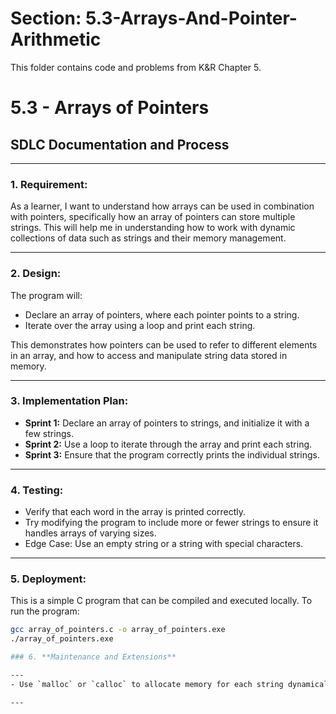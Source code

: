 # Section: 5.3-Arrays-And-Pointer-Arithmetic
This folder contains code and problems from K&R Chapter 5.
# 5.3 - Arrays of Pointers

## SDLC Documentation and Process

---

### 1. **Requirement:**

As a learner, I want to understand how arrays can be used in combination with pointers, specifically how an array of pointers can store multiple strings. This will help me in understanding how to work with dynamic collections of data such as strings and their memory management.

---

### 2. **Design:**

The program will:
- Declare an array of pointers, where each pointer points to a string.
- Iterate over the array using a loop and print each string.

This demonstrates how pointers can be used to refer to different elements in an array, and how to access and manipulate string data stored in memory.

---

### 3. **Implementation Plan:**

- **Sprint 1:** Declare an array of pointers to strings, and initialize it with a few strings.
- **Sprint 2:** Use a loop to iterate through the array and print each string.
- **Sprint 3:** Ensure that the program correctly prints the individual strings.

---

### 4. **Testing:**

- Verify that each word in the array is printed correctly.
- Try modifying the program to include more or fewer strings to ensure it handles arrays of varying sizes.
- Edge Case: Use an empty string or a string with special characters.

---

### 5. **Deployment:**

This is a simple C program that can be compiled and executed locally. To run the program:

```bash
gcc array_of_pointers.c -o array_of_pointers.exe
./array_of_pointers.exe

### 6. **Maintenance and Extensions**

---
- Use `malloc` or `calloc` to allocate memory for each string dynamically.

--- 